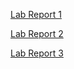 [Lab Report 1](https://eunkjm.github.io/cse15l-lab-reports/lab-report-1-week-2.html)

[Lab Report 2](https://eunkjm.github.io/cse15l-lab-reports/lab-report-2-week-4.html)

[Lab Report 3](https://eunkjm.github.io/cse15l-lab-reports/lab-report-3-week-6.html)

